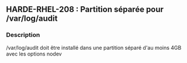 ## HARDE-RHEL-208 : Partition séparée pour /var/log/audit

### Description

/var/log/audit doit être installé dans une partition séparé d'au moins 4GB avec les options nodev

